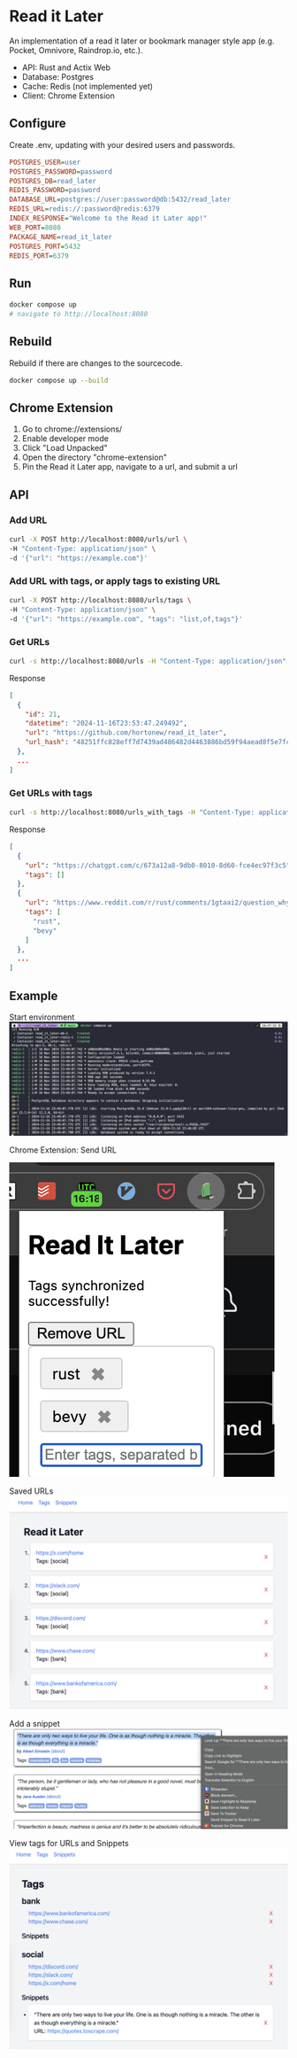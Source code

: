 # Read it Later

An implementation of a read it later or bookmark manager style app (e.g. Pocket, Omnivore, Raindrop.io, etc.).

- API: Rust and Actix Web
- Database: Postgres
- Cache: Redis (not implemented yet)
- Client: Chrome Extension

## Configure

Create .env, updating with your desired users and passwords.

```ini
POSTGRES_USER=user
POSTGRES_PASSWORD=password
POSTGRES_DB=read_later
REDIS_PASSWORD=password
DATABASE_URL=postgres://user:password@db:5432/read_later
REDIS_URL=redis://:password@redis:6379
INDEX_RESPONSE="Welcome to the Read it Later app!"
WEB_PORT=8080
PACKAGE_NAME=read_it_later
POSTGRES_PORT=5432
REDIS_PORT=6379
```

## Run

```sh
docker compose up
# navigate to http://localhost:8080
```

## Rebuild

Rebuild if there are changes to the sourcecode.

```sh
docker compose up --build
```

## Chrome Extension

1. Go to chrome://extensions/
2. Enable developer mode
3. Click "Load Unpacked"
4. Open the directory "chrome-extension"
5. Pin the Read it Later app, navigate to a url, and submit a url

## API

### Add URL

```sh
curl -X POST http://localhost:8080/urls/url \
-H "Content-Type: application/json" \
-d '{"url": "https://example.com"}'
```

### Add URL with tags, or apply tags to existing URL

```sh
curl -X POST http://localhost:8080/urls/tags \
-H "Content-Type: application/json" \
-d '{"url": "https://example.com", "tags": "list,of,tags"}'
```

### Get URLs

```sh
curl -s http://localhost:8080/urls -H "Content-Type: application/json" | jq
```

Response
```json
[
  {
    "id": 21,
    "datetime": "2024-11-16T23:53:47.249492",
    "url": "https://github.com/hortonew/read_it_later",
    "url_hash": "48251ffc828eff7d7439ad486482d4463886bd59f94aead8f5e7fc185534abc9"
  },
  ...
]
```


### Get URLs with tags

```sh
curl -s http://localhost:8080/urls_with_tags -H "Content-Type: application/json" | jq
```

Response
```json
[
  {
    "url": "https://chatgpt.com/c/673a12a8-9db0-8010-8d60-fce4ec97f3c5",
    "tags": []
  },
  {
    "url": "https://www.reddit.com/r/rust/comments/1gtaai2/question_why_cant_two_static_strs_be_concatenated/",
    "tags": [
      "rust",
      "bevy"
    ]
  },
  ...
]
```

## Example

Start environment
![images/docker_compose.png](images/docker_compose.png)

Chrome Extension: Send URL

![images/send_url.png](images/send_url.png)

Saved URLs
![images/saved_urls.png](images/saved_urls.png)

Add a snippet
![images/add_snippet.png](images/add_snippet.png)

View tags for URLs and Snippets
![images/urls_and_snippets.png](images/urls_and_snippets.png)
